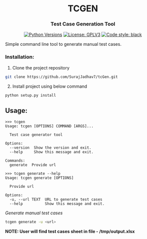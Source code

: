<h1 align="center"> TCGEN</h1>
<h3 align="center">Test Case Generation Tool</h3>

<p align="center">
<a href="https://pypi.org/project/miqsel"><img alt="Python Versions"
src="https://img.shields.io/pypi/pyversions/miqsel.svg?style=flat"></a>
<a href="https://github.com/digitronik/miqsel/blob/master/LICENSE"><img alt="License: GPLV3"
src="https://img.shields.io/pypi/l/miqsel.svg?version=latest"></a>
<a href="https://pypi.org/project/black"><img alt="Code style: black"
src="https://img.shields.io/badge/code%20style-black-000000.svg"></a>
</p>

Simple command line tool to generate manual test cases.


### Installation:

1. Clone the project repository
```bash
git clone https://github.com/SurajJadhav7/tcGen.git
```
2. Install project using below command

```bash
python setup.py install
```


## Usage:

```shell
>>> tcgen 
Usage: tcgen [OPTIONS] COMMAND [ARGS]...

  Test case generator tool

Options:
  --version  Show the version and exit.
  --help     Show this message and exit.

Commands:
  generate  Provide url
  
>>> tcgen generate --help
Usage: tcgen generate [OPTIONS]

  Provide url

Options:
  -u, --url TEXT  URL to generate test cases
  --help          Show this message and exit. 

```

*Generate manual test cases*

```bash
tcgen generate -u <url>
``` 

**NOTE: User will find test cases sheet in file - /tmp/output.xlsx**